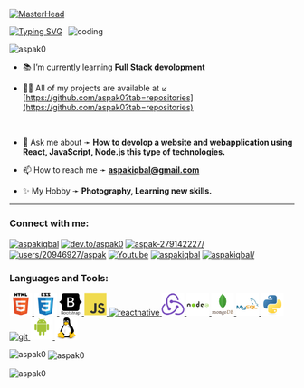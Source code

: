 [![MasterHead](https://miro.medium.com/max/1400/1*OxT7UjIwhklKE8d8SFyo7g.gif)](https://github.com/aspak0)

<a href="https://git.io/typing-svg">
    <img src="https://readme-typing-svg.demolab.com?font=Fira+Code&pause=1000&color=05F7DC&width=435&lines=Hi+%F0%9F%99%8B%E2%80%8D%E2%99%82%EF%B8%8F%2C+I'm+Aspak.;%F0%9F%92%BBFront-End+Devoloper.+" alt="Typing SVG" />
</a>
<img
  align="right"
  width="400"
  alt="coding"
  src="https://webcoder.co.in/storage/2021/04/website.gif"
/>

<p align="left">
  <img
    src="https://komarev.com/ghpvc/?username=aspak0&label=Profile%20views&color=0e75b6&style=flat"
    alt="aspak0"
  />
</p>

- 📚 I’m currently learning **Full Stack devolopment** <br />

- 👨‍💻 All of my projects are available at ↙️ <br />
[https://github.com/aspak0?tab=repositories](https://github.com/aspak0?tab=repositories)
<br />

- 💬 Ask me about ➛ **How to devolop a website and webapplication using React,
JavaScript, Node.js this type of technologies.** <br />

- 📫 How to reach me ➛ **aspakiqbal@gmail.com** <br />

- ✨ My Hobby ➛ **Photography, Learning new skills.** <br />
<hr />

<h3 align="left">Connect with me:</h3>
<p align="left">
  <a href="https://codepen.io/aspakiqbal" target="blank"
    ><img
      align="center"
      src="https://res.cloudinary.com/css-tricks/images/f_auto,q_auto/v1642454945/codepen-wordmark-display-inside-white@10x_163987fcdd/codepen-wordmark-display-inside-white@10x_163987fcdd.png?_i=AA"
      alt="aspakiqbal"
      height="20"
      width="65"
  /></a>
  <a href="https://dev.to/aspak0" target="blank"
    ><img
      align="center"
      src="https://d2fltix0v2e0sb.cloudfront.net/dev-black.png"
      alt="dev.to/aspak0"
      height="20"
      width="65"
  /></a>
  <a href="https://linkedin.com/in/aspak-279142227/" target="blank"
    ><img
      align="center"
      src="https://camo.githubusercontent.com/f17ba9730c27e5f1230325b94c8b68bbf3115d32650866f6e3d0ade68201beea/68747470733a2f2f696d672e736869656c64732e696f2f62616467652f4c696e6b6564496e2d2532333030373742352e7376673f6c6f676f3d6c696e6b6564696e266c6f676f436f6c6f723d7768697465"
      alt="aspak-279142227/"
      height="20"
      width="65"
  /></a>
  <a href="https://stackoverflow.com/users/20946927/aspak" target="blank"
    ><img
      align="center"
      src="https://upload.wikimedia.org/wikipedia/commons/0/02/Stack_Overflow_logo.svg"
      alt="users/20946927/aspak"
      height="20"
      width="65"
  /></a>
  <a
    href="https://www.youtube.com/channel/UCVJ9nZ0dFOCGUh-5cd86SMg"
    target="blank"
    ><img
      align="center"
      src="https://upload.wikimedia.org/wikipedia/commons/b/b8/YouTube_Logo_2017.svg"
      alt="Youtube"
      height="30"
      width="40"
  /></a>
  <a href="https://www.hackerrank.com/aspakiqbal" target="blank"
    ><img
      align="center"
      src="https://user-images.githubusercontent.com/1194257/65596422-1cef2080-df97-11e9-9abb-a225204d1805.png"
      alt="aspakiqbal"
      height="20"
      width="65"
  /></a>
  <a href="https://www.leetcode.com/aspakiqbal/" target="blank"
    ><img
      align="center"
      src="https://upload.wikimedia.org/wikipedia/commons/0/0a/LeetCode_Logo_black_with_text.svg"
      alt="aspakiqbal/"
      height="20"
      width="65"
  /></a>
</p>

<h3 align="left">Languages and Tools:</h3>
<p align="left">
  <a href="https://www.w3.org/html/" target="_blank" rel="noreferrer">
    <img
      src="https://raw.githubusercontent.com/devicons/devicon/master/icons/html5/html5-original-wordmark.svg"
      alt="html5"
      width="40"
      height="40"
    />
  </a>
  <a href="https://www.w3schools.com/css/" target="_blank" rel="noreferrer">
    <img
      src="https://raw.githubusercontent.com/devicons/devicon/master/icons/css3/css3-original-wordmark.svg"
      alt="css3"
      width="40"
      height="40"
    />
  </a>
  <a href="https://getbootstrap.com" target="_blank" rel="noreferrer">
    <img
      src="https://raw.githubusercontent.com/devicons/devicon/master/icons/bootstrap/bootstrap-plain-wordmark.svg"
      alt="bootstrap"
      width="40"
      height="40"
    />
  </a>
  <a
    href="https://developer.mozilla.org/en-US/docs/Web/JavaScript"
    target="_blank"
    rel="noreferrer"
  >
    <img
      src="https://raw.githubusercontent.com/devicons/devicon/master/icons/javascript/javascript-original.svg"
      alt="javascript"
      width="40"
      height="40"
    />
  </a>
  <a href="https://reactnative.dev/" target="_blank" rel="noreferrer">
    <img
      src="https://reactnative.dev/img/header_logo.svg"
      alt="reactnative"
      width="40"
      height="40"
    />
  </a>

  <a href="https://redux.js.org" target="_blank" rel="noreferrer">
    <img
      src="https://raw.githubusercontent.com/devicons/devicon/master/icons/redux/redux-original.svg"
      alt="redux"
      width="40"
      height="40"
    />
  </a>
  <a href="https://nodejs.org" target="_blank" rel="noreferrer">
    <img
      src="https://raw.githubusercontent.com/devicons/devicon/master/icons/nodejs/nodejs-original-wordmark.svg"
      alt="nodejs"
      width="40"
      height="40"
    />
  </a>

  <a href="https://www.mongodb.com/" target="_blank" rel="noreferrer">
    <img
      src="https://raw.githubusercontent.com/devicons/devicon/master/icons/mongodb/mongodb-original-wordmark.svg"
      alt="mongodb"
      width="40"
      height="40"
    />
  </a>

  <a href="https://www.mysql.com/" target="_blank" rel="noreferrer">
    <img
      src="https://raw.githubusercontent.com/devicons/devicon/master/icons/mysql/mysql-original-wordmark.svg"
      alt="mysql"
      width="40"
      height="40"
    />
  </a>

  <a href="https://www.python.org" target="_blank" rel="noreferrer">
    <img
      src="https://raw.githubusercontent.com/devicons/devicon/master/icons/python/python-original.svg"
      alt="python"
      width="40"
      height="40"
    />
  </a>

  <a href="https://git-scm.com/" target="_blank" rel="noreferrer">
    <img
      src="https://www.vectorlogo.zone/logos/git-scm/git-scm-icon.svg"
      alt="git"
      width="40"
      height="40"
    />
  </a>
  <a href="https://developer.android.com" target="_blank" rel="noreferrer">
    <img
      src="https://raw.githubusercontent.com/devicons/devicon/master/icons/android/android-original-wordmark.svg"
      alt="android"
      width="40"
      height="40"
    />
  </a>
  <a href="https://www.linux.org/" target="_blank" rel="noreferrer">
    <img
      src="https://raw.githubusercontent.com/devicons/devicon/master/icons/linux/linux-original.svg"
      alt="linux"
      width="40"
      height="40"
    />
  </a>
</p>

<p>
    <img
    align="left"
    src="https://github-readme-stats.vercel.app/api/top-langs/?username=aspak0&theme=tokyonight"
    alt="aspak0"
  />
</p>
</p>

<p>
  &nbsp;<img
    align="center"
    src="https://github-stats-alpha.vercel.app/api?username=aspak0&cc=1a1b27&tc=f67da5&ic=0df1ed&bc=fff"
    alt="aspak0"
  />
</p>

<p>
  <img
    align="center"
    src="https://streak-stats.demolab.com/?user=aspak0&theme=tokyonight"
    alt="aspak0"
  />
</p>
